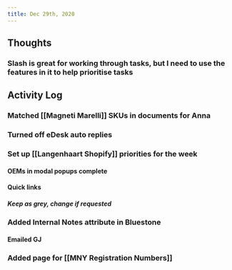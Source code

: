 ```yaml
---
title: Dec 29th, 2020
---
```


## Thoughts
### Slash is great for working through tasks, but I need to use the features in it to help prioritise tasks
## Activity Log
### Matched [[Magneti Marelli]] SKUs in documents for Anna
### Turned off eDesk auto replies
### Set up [[Langenhaart Shopify]] priorities for the week
#### OEMs in modal popups complete
#### Quick links
##### Keep as grey, change if requested
### Added Internal Notes attribute in Bluestone
#### Emailed GJ
### Added page for [[MNY Registration Numbers]]
###
